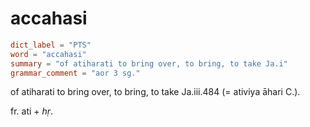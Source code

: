 # accahasi

``` toml
dict_label = "PTS"
word = "accahasi"
summary = "of atiharati to bring over, to bring, to take Ja.i"
grammar_comment = "aor 3 sg."
```

of atiharati to bring over, to bring, to take Ja.iii.484 (= ativiya āhari C.).

fr. ati \+ *hṛ*.

